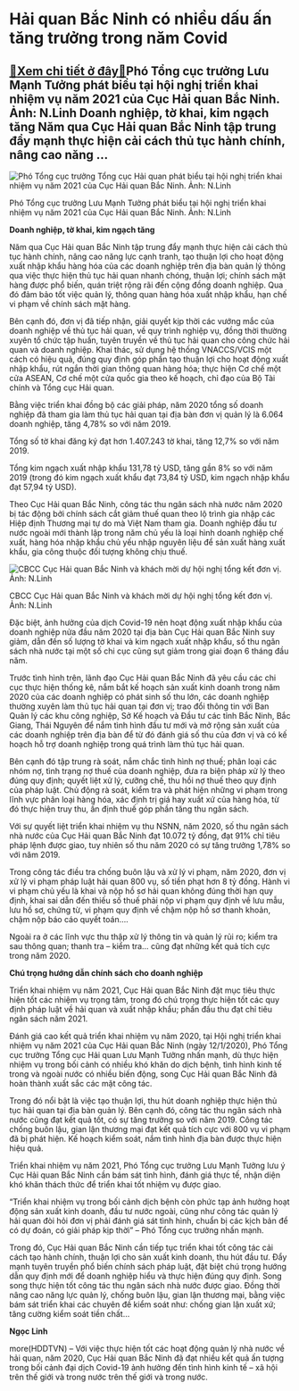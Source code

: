Hải quan Bắc Ninh có nhiều dấu ấn tăng trưởng trong năm Covid
=============================================================

[:gift:Xem chi tiết ở đây:gift:](https://hddtvn.com/hai-quan-bac-ninh-co-nhieu-dau-an-tang-truong-trong-nam-covid/)Phó Tổng cục trưởng Lưu Mạnh Tưởng phát biểu tại hội nghị triển khai nhiệm vụ năm 2021 của Cục Hải quan Bắc Ninh. Ảnh: N.Linh Doanh nghiệp, tờ khai, kim ngạch tăng Năm qua Cục Hải quan Bắc Ninh tập trung đẩy mạnh thực hiện cải cách thủ tục hành chính, nâng cao năng …
---------------------------------------------------------------------------------------------------------------------------------------------------------------------------------------------------------------------------------------------------------------------------





![Phó Tổng cục trưởng Tổng cục Hải quan phát biểu tại hội nghị triển khai nhiệm vụ năm 2021 của Cục Hải quan Bắc Ninh. Ảnh: N.Linh](https://hddtvn.com/wp-content/uploads/2021/01/2538_DSCF6100.jpg "Phó Tổng cục trưởng Tổng cục Hải quan phát biểu tại hội nghị triển khai nhiệm vụ năm 2021 của Cục Hải quan Bắc Ninh. Ảnh: N.Linh")


Phó Tổng cục trưởng Lưu Mạnh Tưởng phát biểu tại hội nghị triển khai nhiệm vụ năm 2021 của Cục Hải quan Bắc Ninh. Ảnh: N.Linh



**Doanh nghiệp, tờ khai, kim ngạch tăng**


Năm qua Cục Hải quan Bắc Ninh tập trung đẩy mạnh thực hiện cải cách thủ tục hành chính, nâng cao năng lực cạnh tranh, tạo thuận lợi cho hoạt động xuất nhập khẩu hàng hóa của các doanh nghiệp trên địa bàn quản lý thông qua việc thực hiện thủ tục hải quan nhanh chóng, thuận lợi; chính sách mặt hàng được phổ biến, quán triệt rộng rãi đến cộng đồng doanh nghiệp. Qua đó đảm bảo tốt việc quản lý, thông quan hàng hóa xuất nhập khẩu, hạn chế vi phạm về chính sách mặt hàng.


Bên cạnh đó, đơn vị đã tiếp nhận, giải quyết kịp thời các vướng mắc của doanh nghiệp về thủ tục hải quan, về quy trình nghiệp vụ, đồng thời thường xuyên tổ chức tập huấn, tuyên truyền về thủ tục hải quan cho công chức hải quan và doanh nghiệp. Khai thác, sử dụng hệ thống VNACCS/VCIS một cách có hiệu quả, đúng quy định góp phần tạo thuận lợi cho hoạt động xuất nhập khẩu, rút ngắn thời gian thông quan hàng hóa; thực hiện Cơ chế một cửa ASEAN, Cơ chế một cửa quốc gia theo kế hoạch, chỉ đạo của Bộ Tài chính và Tổng cục Hải quan.


Bằng việc triển khai đồng bộ các giải pháp, năm 2020 tổng số doanh nghiệp đã tham gia làm thủ tục hải quan tại địa bàn đơn vị quản lý là 6.064 doanh nghiệp, tăng 4,78% so với năm 2019.


Tổng số tờ khai đăng ký đạt hơn 1.407.243 tờ khai, tăng 12,7% so với năm 2019.


Tổng kim ngạch xuất nhập khẩu 131,78 tỷ USD, tăng gần 8% so với năm 2019 (trong đó kim ngạch xuất khẩu đạt 73,84 tỷ USD, kim ngạch nhập khẩu đạt 57,94 tỷ USD).


Theo Cục Hải quan Bắc Ninh, công tác thu ngân sách nhà nước năm 2020 bị tác động bởi chính sách cắt giảm thuế quan theo lộ trình gia nhập các Hiệp định Thương mại tự do mà Việt Nam tham gia. Doanh nghiệp đầu tư nước ngoài mới thành lập trong năm chủ yếu là loại hình doanh nghiệp chế xuất, hàng hóa nhập khẩu chủ yếu nhập nguyên liệu để sản xuất hàng xuất khẩu, gia công thuộc đối tượng không chịu thuế.





![CBCC Cục Hải quan Bắc Ninh và khách mời dự hội nghị tổng kết đơn vị. Ảnh: N.Linh](https://hddtvn.com/wp-content/uploads/2021/01/2306_DSCF6081.jpg "CBCC Cục Hải quan Bắc Ninh và khách mời dự hội nghị tổng kết đơn vị. Ảnh: N.Linh")


CBCC Cục Hải quan Bắc Ninh và khách mời dự hội nghị tổng kết đơn vị. Ảnh: N.Linh



Đặc biệt, ảnh hưởng của dịch Covid-19 nên hoạt động xuất nhập khẩu của doanh nghiệp nửa đầu năm 2020 tại địa bàn Cục Hải quan Bắc Ninh suy giảm, dẫn đến số lượng tờ khai và kim ngạch xuất nhập khẩu, số thu ngân sách nhà nước tại một số chi cục cũng sụt giảm trong giai đoạn 6 tháng đầu năm.


Trước tình hình trên, lãnh đạo Cục Hải quan Bắc Ninh đã yêu cầu các chi cục thực hiện thống kê, nắm bắt kế hoạch sản xuất kinh doanh trong năm 2020 của các doanh nghiệp có phát sinh số thu lớn, các doanh nghiệp thường xuyên làm thủ tục hải quan tại đơn vị; trao đổi thông tin với Ban Quản lý các khu công nghiệp, Sở Kế hoạch và Đầu tư các tỉnh Bắc Ninh, Bắc Giang, Thái Nguyên để nắm tình hình đầu tư mới và mở rộng sản xuất của các doanh nghiệp trên địa bàn để từ đó đánh giá số thu của đơn vị và có kế hoạch hỗ trợ doanh nghiệp trong quá trình làm thủ tục hải quan.


Bên cạnh đó tập trung rà soát, nắm chắc tình hình nợ thuế; phân loại các nhóm nợ, tình trạng nợ thuế của doanh nghiệp, đưa ra biện pháp xử lý theo đúng quy định; quyết liệt xử lý, cưỡng chế, thu hồi nợ thuế theo quy định của pháp luật. Chủ động rà soát, kiểm tra và phát hiện những vi phạm trong lĩnh vực phân loại hàng hóa, xác định trị giá hay xuất xứ của hàng hóa, từ đó thực hiện truy thu, ấn định thuế góp phần tăng thu ngân sách.


Với sự quyết liệt triển khai nhiệm vụ thu NSNN, năm 2020, số thu ngân sách nhà nước của Cục Hải quan Bắc Ninh đạt 10.072 tỷ đồng, đạt 91% chỉ tiêu pháp lệnh được giao, tuy nhiên số thu năm 2020 có sự tăng trưởng 1,78% so với năm 2019.


Trong công tác điều tra chống buôn lậu và xử lý vi phạm, năm 2020, đơn vị xử lý vi phạm pháp luật hải quan 800 vụ, số tiền phạt hơn 8 tỷ đồng. Hành vi vi phạm chủ yếu là khai và nộp hồ sơ hải quan không đúng thời hạn quy định, khai sai dẫn đến thiếu số thuế phải nộp vi phạm quy định về lưu mẫu, lưu hồ sơ, chứng từ, vi phạm quy định về chậm nộp hồ sơ thanh khoản, chậm nộp báo cáo quyết toán….


Ngoài ra ở các lĩnh vực thu thập xử lý thông tin và quản lý rủi ro; kiểm tra sau thông quan; thanh tra – kiểm tra… cũng đạt những kết quả tích cực trong năm 2020.


**Chú trọng hướng dẫn chính sách cho doanh nghiệp**


Triển khai nhiệm vụ năm 2021, Cục Hải quan Bắc Ninh đặt mục tiêu thực hiện tốt các nhiệm vụ trọng tâm, trong đó chú trọng thực hiện tốt các quy định pháp luật về hải quan và xuất nhập khẩu; phấn đấu thu đạt chỉ tiêu ngân sách năm 2021.


Đánh giá cao kết quả triển khai nhiệm vụ năm 2020, tại Hội nghị triển khai nhiệm vụ năm 2021 của Cục Hải quan Bắc Ninh (ngày 12/1/2020), Phó Tổng cục trưởng Tổng cục Hải quan Lưu Mạnh Tưởng nhấn mạnh, dù thực hiện nhiệm vụ trong bối cảnh có nhiều khó khăn do dịch bệnh, tình hình kinh tế trong và ngoài nước có nhiều biến động, song Cục Hải quan Bắc Ninh đã hoàn thành xuất sắc các mặt công tác.


Trong đó nổi bật là việc tạo thuận lợi, thu hút doanh nghiệp thực hiện thủ tục hải quan tại địa bàn quản lý. Bên cạnh đó, công tác thu ngân sách nhà nước cũng đạt kết quả tốt, có sự tăng trưởng so với năm 2019. Công tác chống buôn lậu, gian lận thương mại đạt kết quả tích cực với 800 vụ vi phạm đã bị phát hiện. Kế hoạch kiểm soát, nắm tình hình địa bàn được thực hiện hiệu quả.


Triển khai nhiệm vụ năm 2021, Phó Tổng cục trưởng Lưu Mạnh Tưởng lưu ý Cục Hải quan Bắc Ninh cần bám sát tình hình, đánh giá thực tế, nhận diện khó khăn thách thức để triển khai tốt nhiệm vụ được giao.


“Triển khai nhiệm vụ trong bối cảnh dịch bệnh còn phức tạp ảnh hưởng hoạt động sản xuất kinh doanh, đầu tư nước ngoài, cũng như công tác quản lý hải quan đòi hỏi đơn vị phải đánh giá sát tình hình, chuẩn bị các kịch bản để có dự đoán, có giải pháp kịp thời” – Phó Tổng cục trưởng nhấn mạnh.


Trong đó, Cục Hải quan Bắc Ninh cần tiếp tục triển khai tốt công tác cải cách tạo hành chính, thuận lợi cho sản xuất kinh doanh, thu hút đầu tư. Đẩy mạnh tuyên truyền phổ biến chính sách pháp luật, đặt biệt chú trọng hướng dẫn quy định mới để doanh nghiệp hiểu và thực hiện đúng quy định. Song song thực hiện tốt công tác thu ngân sách nhà nước được giao. Đồng thời nâng cao năng lực quản lý, chống buôn lậu, gian lận thương mại, bằng việc bám sát triển khai các chuyên đề kiểm soát như: chống gian lận xuất xứ; tăng cường kiểm soát tiền chất…




**Ngọc Linh**



more(HDDTVN) – Với việc thực hiện tốt các hoạt động quản lý nhà nước về hải quan, năm 2020, Cục Hải quan Bắc Ninh đã đạt nhiều kết quả ấn tượng trong bối cảnh đại dịch Covid-19 ảnh hưởng đến tình hình kinh tế – xã hội trên thế giới và trong nước trên thế giới và trong nước.


